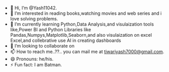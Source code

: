 - 👋 Hi, I’m @Yash11042.
- 👀 I’m interested in reading books,watching movies and web series and i love solving problems.
- 🌱 I’m currently learning Python,Data Analysis,and visulaization tools like,Power BI and Python Libraries like Pandas,Numpys,Matplotlib,Seaborn,and also visulaization on excel Excel,and collebrative use AI in creating dashboards
- 💞️ I’m looking to collaborate on 
- 📫 How to reach me..??.. you can mail me at tiwariyash7000@gmail.com.
- 😄 Pronouns: he/his.
- ⚡ Fun fact: I am Batman.

<!---
Yash11042/Yash11042 is a ✨ special ✨ repository because its `README.md` (this file) appears on your GitHub profile.
You can click the Preview link to take a look at your changes.
--->
